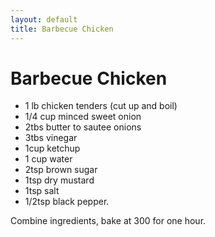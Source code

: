 ```yaml
---
layout: default
title: Barbecue Chicken
---
```


# Barbecue Chicken

-   1 lb chicken tenders (cut up and boil)
-   1/4 cup minced sweet onion
-   2tbs butter to sautee onions
-   3tbs vinegar
-   1cup ketchup
-   1 cup water
-   2tsp brown sugar
-   1tsp dry mustard
-   1tsp salt
-   1/2tsp black pepper.

Combine ingredients, bake at 300 for one hour.
